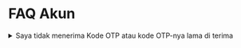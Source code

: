 # FAQ Akun

<details>
<summary>Saya tidak menerima Kode OTP atau kode OTP-nya lama di terima</summary>

Pastikan nomor yang anda gunakan adalah nomor yang aktif atau gunakan nomor yang aktif di Whatsapp agar OTP di kirim lewat Whatsapp 
</details>

